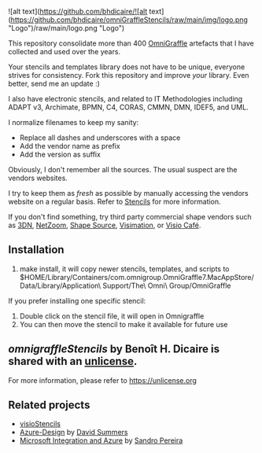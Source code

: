 ![alt text](https://github.com/bhdicaire/![alt text](https://github.com/bhdicaire/omniGraffleStencils/raw/main/img/logo.png "Logo")/raw/main/logo.png "Logo")

This repository consolidate more than 400 [OmniGraffle](https://www.omnigroup.com/omnigraffle) artefacts that I have collected and used over the years.

Your stencils and templates library does not have to be unique, everyone strives for consistency. Fork this repository and improve *your* library. Even better, send me an update :)

I also have electronic stencils, and related to IT Methodologies including ADAPT v3, Archimate, BPMN, C4, CORAS, CMMN, DMN, IDEF5, and UML.

I normalize filenames to keep my sanity:
 * Replace all dashes and underscores with a space
 * Add the vendor name as prefix
 * Add the version as suffix

Obviously, I don't remember all the sources. The usual suspect are the vendors websites.

I try to keep them as _fresh_ as possible by manually accessing the vendors website on a regular basis. Refer to [Stencils](stencils.md) for more information.

If you don't find something, try third party commercial shape vendors such as [3DN](https://3d-networking.com/3d-symbols/), [NetZoom](www.NetZoom.com), [Shape Source](www.shapesource.com), [Visimation](www.visimation.com), or [Visio Café](http://www.visiocafe.com/).

## Installation

1. make install, it will copy newer stencils, templates, and scripts to $HOME/Library/Containers/com.omnigroup.OmniGraffle7.MacAppStore/Data/Library/Application\ Support/The\ Omni\ Group/OmniGraffle

If you prefer installing one specific stencil:

1. Double click on the stencil file, it will open in Omnigraffle
2. You can then move the stencil to make it available for future use

## _omnigraffleStencils_ by Benoît H. Dicaire is shared with an [unlicense](https://github.com/bhdicaire/visioStencils/raw/main/LICENSE).
For more information, please refer to <https://unlicense.org>

## Related projects
* [visioStencils](https://github.com/bhdicaire/visioStencils)
* [Azure-Design](https://github.com/David-Summers/Azure-Design) by [David Summers](https://twitter.com/xeeva_d3)
* [Microsoft Integration and Azure](https://github.com/sandroasp/Microsoft-Integration-and-Azure-Stencils-Pack-for-Visio) by [Sandro Pereira](https://blog.sandro-pereira.com/)
